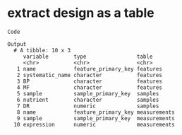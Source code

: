 # extract design as a table

    Code
      .
    Output
      # A tibble: 10 x 3
         variable        type                table       
         <chr>           <chr>               <chr>       
       1 name            feature_primary_key features    
       2 systematic_name character           features    
       3 BP              character           features    
       4 MF              character           features    
       5 sample          sample_primary_key  samples     
       6 nutrient        character           samples     
       7 DR              numeric             samples     
       8 name            feature_primary_key measurements
       9 sample          sample_primary_key  measurements
      10 expression      numeric             measurements


